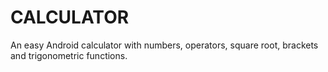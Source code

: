 # CALCULATOR
An easy Android calculator with numbers, operators, square root, brackets and trigonometric functions.
